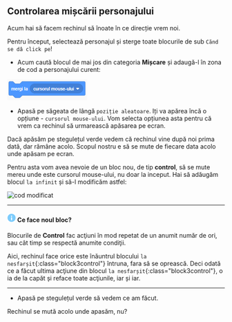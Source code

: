 ## Controlarea mișcării personajului

Acum hai să facem rechinul să înoate în ce direcție vrem noi.

Pentru început, selectează personajul și sterge toate blocurile de sub `Cănd se dâ click pe`!

+ Acum caută blocul de mai jos din categoria **Mișcare** și adaugă-l în zona de cod a personajului curent:

![Mergi la](images/blocks_1546569164_804841.png)

+ Apasă pe săgeata de lângă `poziție aleatoare`. Iți va apărea încă o opțiune - `cursorul mouse-ului`. Vom selecta opțiunea asta pentru că vrem ca rechinul să urmarească apăsarea pe ecran.

Dacă apăsăm pe stegulețul verde vedem că rechinul vine după noi prima dată, dar rămâne acolo. Scopul nostru e să se mute de fiecare data acolo unde apăsam pe ecran.

Pentru asta vom avea nevoie de un bloc nou, de tip **control**, să se mute mereu unde este cursorul mouse-ului, nu doar la inceput. Hai să adăugăm blocul `la infinit` și să-l modificăm astfel:

![cod modificat](images/blocks_infinit)

---
#### ![info](images/info.png) Ce face noul bloc?

Blocurile de **Control** fac acţiuni în mod repetat de un anumit număr de ori, sau cât timp se respectă anumite condiţii.

Aici, rechinul face orice este înăuntrul blocului `la nesfarșit`{:class="block3control"} întruna, fara să se oprească. Deci odată ce a făcut ultima acţiune din blocul `la nesfarșit`{:class="block3control"}, o ia de la capăt și reface toate acţiunile, iar și iar.

---

+ Apasă pe stegulețul verde să vedem ce am făcut.

Rechinul se mută acolo unde apasăm, nu?
